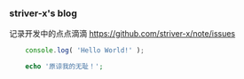 ### striver-x's blog
记录开发中的点点滴滴
https://github.com/striver-x/note/issues

```javascript
    console.log( 'Hello World!' );
```

```php
    echo '原谅我的无耻！';
```
